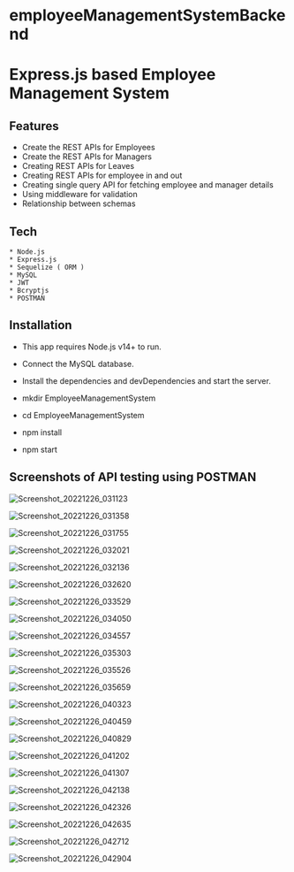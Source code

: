 # employeeManagementSystemBackend

# Express.js based Employee Management System


## Features
   * Create the REST APIs for Employees
   * Create the REST APIs for Managers
   * Creating REST APIs for Leaves
   * Creating REST APIs for employee in and out
   * Creating single query API for fetching employee and manager details
   * Using middleware for validation
   * Relationship between schemas
   



## Tech

    * Node.js
    * Express.js
    * Sequelize ( ORM )
    * MySQL
    * JWT
    * Bcryptjs
    * POSTMAN



## Installation

   * This app requires Node.js v14+ to run.
   * Connect the MySQL database.
   

   * Install the dependencies and devDependencies and start the server.
   * mkdir EmployeeManagementSystem
   * cd EmployeeManagementSystem
   
   

   * npm install 
   

   * npm start
   
## Screenshots of API testing using POSTMAN

 ![Screenshot_20221226_031123](https://user-images.githubusercontent.com/110043892/209482632-ae7d2d83-c084-4c7d-81df-8750fc970a3f.png)
   
    
![Screenshot_20221226_031358](https://user-images.githubusercontent.com/110043892/209482672-9fe2107c-cd9b-4e27-8e9d-bc60026e6b4a.png)



     
![Screenshot_20221226_031755](https://user-images.githubusercontent.com/110043892/209482745-45fa4cbf-73e9-4f97-842c-92efdec534e8.png)

![Screenshot_20221226_032021](https://user-images.githubusercontent.com/110043892/209482796-733c034d-d19f-4d08-b249-31760e152b9d.png)

![Screenshot_20221226_032136](https://user-images.githubusercontent.com/110043892/209482821-d5353db7-b107-43f5-9255-e1b88b13b96f.png)

![Screenshot_20221226_032620](https://user-images.githubusercontent.com/110043892/209482911-a57c7cf7-c4f3-45e1-80d0-9326795b2e52.png)

![Screenshot_20221226_033529](https://user-images.githubusercontent.com/110043892/209483056-82479c3f-8f86-487f-b150-3a3fef7cb2d2.png)



![Screenshot_20221226_034050](https://user-images.githubusercontent.com/110043892/209483127-d8b53ad1-12ca-44f9-96bf-19424d86c274.png)


![Screenshot_20221226_034557](https://user-images.githubusercontent.com/110043892/209483199-179cc7d4-a894-456b-ac22-9448e1fe7a42.png)



![Screenshot_20221226_035303](https://user-images.githubusercontent.com/110043892/209483291-4569111b-f0d3-4539-a724-53fd6debe43a.png)


![Screenshot_20221226_035526](https://user-images.githubusercontent.com/110043892/209483317-90448391-f62f-4a6c-af8e-faaa94f2be50.png)


![Screenshot_20221226_035659](https://user-images.githubusercontent.com/110043892/209483331-31b3fe29-4357-40bf-9c09-f755fa20f82a.png)



![Screenshot_20221226_040323](https://user-images.githubusercontent.com/110043892/209483419-c159ae2d-5f40-4325-8f30-35b100b16bac.png)



![Screenshot_20221226_040459](https://user-images.githubusercontent.com/110043892/209483457-262b53c5-7fa5-49ab-a425-d83e8821f9c5.png)



![Screenshot_20221226_040829](https://user-images.githubusercontent.com/110043892/209483530-08c138ea-9903-4f03-834a-f0b33461efea.png)



![Screenshot_20221226_041202](https://user-images.githubusercontent.com/110043892/209483619-e0b6eb65-c09e-4140-b2c9-e7e4b1a643f7.png)




![Screenshot_20221226_041307](https://user-images.githubusercontent.com/110043892/209483638-7d8b11d7-2a54-4dd9-8fd7-ca8c93f4781f.png)




![Screenshot_20221226_042138](https://user-images.githubusercontent.com/110043892/209483816-3e701623-7372-4c86-a28b-79478418d17d.png)




![Screenshot_20221226_042326](https://user-images.githubusercontent.com/110043892/209483856-7c7d5285-e76f-47ca-baf1-8b2fa3e5f270.png)




![Screenshot_20221226_042635](https://user-images.githubusercontent.com/110043892/209483927-62108169-2ec6-45fd-8039-d326f6ead468.png)




![Screenshot_20221226_042712](https://user-images.githubusercontent.com/110043892/209483939-fbe02afe-a4eb-4767-8ff7-ed165e380d3d.png)




![Screenshot_20221226_042904](https://user-images.githubusercontent.com/110043892/209483979-a044f24a-c60b-4279-8977-9ad114d4161a.png)




